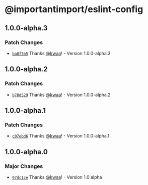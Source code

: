 # @importantimport/eslint-config

## 1.0.0-alpha.3

### Patch Changes

- [`ba0f5b5`](https://github.com/importantimport/config/commit/ba0f5b592c83ffc7a5e72fdcee9c0f4bafc27f0d) Thanks [@kwaa](https://github.com/kwaa)! - Version 1.0.0-alpha.3

## 1.0.0-alpha.2

### Patch Changes

- [`b78d529`](https://github.com/importantimport/config/commit/b78d5294dc24d974b7adad15898965010ffc4999) Thanks [@kwaa](https://github.com/kwaa)! - Version 1.0.0-alpha.2

## 1.0.0-alpha.1

### Patch Changes

- [`c07ebd6`](https://github.com/importantimport/config/commit/c07ebd689ced1698db6292bcb6a85ee7240ea04c) Thanks [@kwaa](https://github.com/kwaa)! - Version 1.0.0-alpha.1

## 1.0.0-alpha.0

### Major Changes

- [`07dc1ce`](https://github.com/importantimport/config/commit/07dc1ce16c617ef8de0326cd4aa862e253e3f4e3) Thanks [@kwaa](https://github.com/kwaa)! - Version 1.0 alpha
